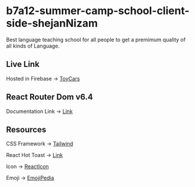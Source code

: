 # b7a12-summer-camp-school-client-side-shejanNizam

Best language teaching school for all people to get a premimum quality of all kinds of Language.

## Live Link

Hosted in Firebase -> [ToyCars](https://toy-marketplace-d28dd.web.app/)

## React Router Dom v6.4

Documentation Link -> [Link](https://reactrouter.com/en/main/start/overview)

## Resources

CSS Framework -> [Tailwind](https://tailwindcss.com/)

React Hot Toast -> [Link](https://react-hot-toast.com/docs)

Icon -> [ReactIcon](https://react-icons.github.io/react-icons/)

Emoji -> [EmojiPedia](https://emojipedia.org/)
